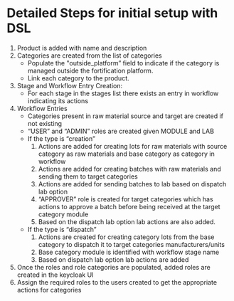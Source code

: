 # Detailed Steps for initial setup with DSL

1. Product is added with name and description
2. Categories are created from the list of categories
   * Populate the "outside\_platform” field to indicate if the category is managed outside the fortification platform.
   * Link each category to the product.
3. Stage and Workflow Entry Creation:
   * For each stage in the stages list there exists an entry in workflow indicating its actions
4. Workflow Entries
   * Categories present in raw material source and target are created if not existing
   * “USER” and “ADMIN” roles are created given MODULE and LAB
   * If the type is “creation”
     1. Actions are added for creating lots for raw materials with source category as raw materials and base category as category in workflow
     2. Actions are added for creating batches with raw materials and sending them to target categories
     3. Actions are added for sending batches to lab based on dispatch lab option
     4. “APPROVER” role is created for target categories which has actions to approve a batch before being received at the target category module
     5. Based on the dispatch lab option lab actions are also added.
   * If the type is “dispatch”
     1. Actions are created for creating category lots from the base category to dispatch it to target categories manufacturers/units
     2. Base category module is identified with workflow stage name
     3. Based on dispatch lab option lab actions are added
5. Once the roles and role categories are populated, added roles are created in the keycloak UI
6. Assign the required roles to the users created to get the appropriate actions for categories
